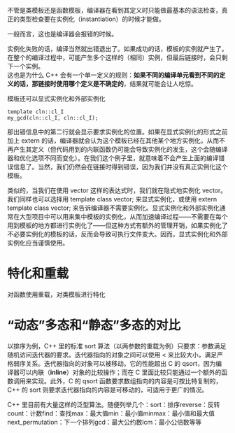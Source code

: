 不管是类模板还是函数模板，编译器在看到其定义时只能做最基本的语法检查，真正的类型检查要在实例化（instantiation）的时候才能做。  

一般而言，这也是编译器会报错的时候。  

实例化失败的话，编译当然就出错退出了。如果成功的话，模板的实例就产生了。  
在整个的编译过程中，可能产生多个这样的（相同）实例，但最后链接时，会只剩下一个实例。  
这也是为什么 C++ 会有一个单一定义的规则：**如果不同的编译单元看到不同的定义的话，那链接时使用哪个定义是不确定的**，结果就可能会让人吃惊。  

模板还可以显式实例化和外部实例化  


    template cln::cl_I
    my_gcd(cln::cl_I, cln::cl_I);  

那出错信息中的第二行就会显示要求实例化的位置。如果在显式实例化的形式之前加上 extern 的话，编译器就会认为这个模板已经在其他某个地方实例化，从而不再产生其定义（但代码用到的内联函数仍可能会导致实例化的发生，这个会随编译器和优化选项不同而变化）。在我们这个例子里，就意味着不会产生上面的编译错误信息了。当然，我们仍然会在链接时得到错误，因为我们并没有真正实例化这个模板。  


类似的，当我们在使用 vector 这样的表达式时，我们就在隐式地实例化 vector。我们同样也可以选择用 template class vector; 来显式实例化，或使用 extern template class vector; 来告诉编译器不需要实例化。显式实例化和外部实例化通常在大型项目中可以用来集中模板的实例化，从而加速编译过程——不需要在每个用到模板的地方都进行实例化了——但这种方式有额外的管理开销，如果实例化了不必要实例化的模板的话，反而会导致可执行文件变大。因而，显式实例化和外部实例化应当谨慎使用。  



# 特化和重载 #  
对函数使用重载，对类模板进行特化  


# “动态”多态和“静态”多态的对比 #  

以排序为例，C++ 里的标准 sort 算法（以两参数的重载为例）只要求：参数满足随机访问迭代器的要求。迭代器指向的对象之间可以使用 < 来比较大小，满足严格弱序关系。迭代器指向的对象可以被移动。它的性能超出 C 的 qsort，因为编译器可以内联（**inline**）对象的比较操作；而在 C 里面比较只能通过一个额外的函数调用来实现。此外，C 的 qsort 函数要求数组指向的内容是可按比特复制的，C++ 的 sort 则要求迭代器指向的内容是可移动的，可适用于更广的情况。  

C++ 里目前有大量这样的泛型算法。随便列举几个：sort：排序reverse：反转count：计数find：查找max：最大值min：最小值minmax：最小值和最大值next_permutation：下一个排列gcd：最大公约数lcm：最小公倍数等等  



